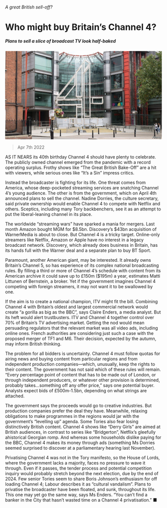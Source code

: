 ###### A great British sell-off?

# Who might buy Britain’s Channel 4? 

##### Plans to sell a slice of broadcast TV look half-baked 

![image](images/20220409_brp501.jpg) 

> Apr 7th 2022 

AS IT NEARS its 40th birthday Channel 4 should have plenty to celebrate. The publicly owned channel emerged from the pandemic with a record operating surplus. Frothy shows like “The Great British Bake-Off” are a hit with viewers, while serious ones like “It’s a Sin” impress critics.

Instead the broadcaster is fighting for its life. One threat comes from America, whose deep-pocketed streaming services are snatching Channel 4’s young audience. The other is from the government, which on April 4th announced plans to sell the channel. Nadine Dorries, the culture secretary, said private ownership would enable Channel 4 to compete with Netflix and others. Sceptics, including many Tory backbenchers, see it as an attempt to put the liberal-leaning channel in its place.


The worldwide “streaming wars” have sparked a mania for mergers. Last month Amazon bought MGM for $8.5bn. Discovery’s $43bn acquisition of WarnerMedia is about to close. But Channel 4 is a tricky target. Online-only streamers like Netflix, Amazon or Apple have no interest in a legacy broadcast network. Discovery, which already does business in Britain, has its hands full with the Warner deal and a separate plan to buy BT Sport.

Paramount, another American giant, may be interested. It already owns Britain’s Channel 5, so has experience of its complex national broadcasting rules. By filling a third or more of Channel 4’s schedule with content from its American archive it could save up to £150m ($195m) a year, estimates Matti Littunen of Bernstein, a broker. Yet if the government imagines Channel 4 competing with foreign streamers, it may not want it to be swallowed by one.

If the aim is to create a national champion, ITV might fit the bill. Combining Channel 4 with Britain’s oldest and largest commercial network would create “a gorilla as big as the BBC”, says Claire Enders, a media analyst. But its heft would alert trustbusters. ITV and Channel 4 together control over 70% of Britain’s TV advertising market. Getting the nod would mean persuading regulators that the relevant market was all video ads, including online ones. French authorities are considering just such a case with the proposed merger of TF1 and M6. Their decision, expected by the autumn, may inform British thinking.

The problem for all bidders is uncertainty. Channel 4 must follow quotas for airing news and buying content from particular regions and from independent production companies—which, unusually, keep the rights to their content. The government has not said which of these rules will remain. “Every percentage point of content that has to be made out of London, or through independent producers, or whatever other provision is determined, probably takes…something off any offer price,” says one potential buyer. Analysts expect bids of £500m-1.5bn, depending on what strings are attached.

The government says the proceeds would go to creative industries. But production companies prefer the deal they have. Meanwhile, relaxing obligations to make programmes in the regions would jar with the government’s “levelling up” agenda. Some Tories also fear losing distinctively British content. Channel 4 shows like “Derry Girls” are aimed at British audiences, in contrast to series like “Bridgerton”, Netflix’s gleefully ahistorical Georgian romp. And whereas some households dislike paying for the BBC, Channel 4 makes its money through ads (something Ms Dorries seemed surprised to discover at a parliamentary hearing last November).

Privatising Channel 4 was not in the Tory manifesto, so the House of Lords, where the government lacks a majority, faces no pressure to wave it through. Even if it passes, the tender process and potential competition inquiry would probably stretch beyond the next election, due by the end of 2024. Few senior Tories seem to share Boris Johnson’s enthusiasm for off loading Channel 4; Labour describes it as “cultural vandalism”. Plans to privatise the broadcaster have been floated, and sunk, throughout its life. This one may yet go the same way, says Ms Enders. “You can’t find a banker in the City that hasn’t wasted time on a Channel 4 privatisation.” ■

